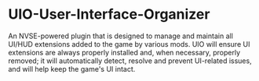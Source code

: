 # UIO-User-Interface-Organizer
An NVSE-powered plugin that is designed to manage and maintain all UI/HUD extensions added to the game by various mods.
UIO will ensure UI extensions are always properly installed and, when necessary, properly removed; it will automatically detect, resolve and prevent UI-related issues, and will help keep the game's UI intact.
